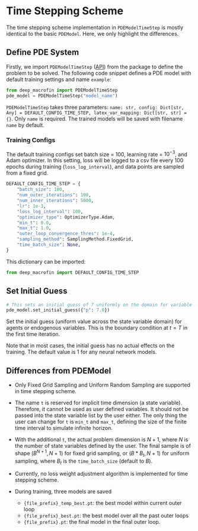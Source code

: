 # Time Stepping Scheme

The time stepping scheme implementation in `PDEModelTimeStep` is mostly identical to the basic `PDEModel`. Here, we only highlight the differences.

## Define PDE System
Firstly, we import `PDEModelTimeStep` ([API](./api/pde_model_time_step.md#pdemodeltimestep)) from the package to define the problem to be solved. The following code snippet defines a PDE model with default training settings and name `example`:

```py
from deep_macrofin import PDEModelTimeStep
pde_model = PDEModelTimeStep("model_name")
```

`PDEModelTimeStep` takes three parameters: `name: str, config: Dict[str, Any] = DEFAULT_CONFIG_TIME_STEP, latex_var_mapping: Dict[str, str] = {}`. Only `name` is required. The trained models will be saved with filename `name` by default.

### Training Configs

The default training configs set batch size = 100, learning rate = $10^{-3}$, and Adam optimizer. In this setting, loss will be logged to a csv file every 100 epochs during training (`loss_log_interval`), and data points are sampled from a fixed grid. 
```py
DEFAULT_CONFIG_TIME_STEP = {
    "batch_size": 100,
    "num_outer_iterations": 100,
    "num_inner_iterations": 5000,
    "lr": 1e-3,
    "loss_log_interval": 100,
    "optimizer_type": OptimizerType.Adam,
    "min_t": 0.0,
    "max_t": 1.0,
    "outer_loop_convergence_thres": 1e-4,
    "sampling_method": SamplingMethod.FixedGrid,
    "time_batch_size": None,
}
```

This dictionary can be imported:
```py
from deep_macrofin import DEFAULT_CONFIG_TIME_STEP
```

## Set Initial Guess

```py
# This sets an initial guess of 7 uniformly on the domain for variable p.
pde_model.set_initial_guess({"p": 7.0})
```

Set the initial guess (uniform value across the state variable domain) for agents or endogenous variables. This is the boundary condition at $t=T$ in the first time iteration.

Note that in most cases, the initial guess has no actual effects on the training. The default value is 1 for any neural network models.

## Differences from PDEModel

- Only Fixed Grid Sampling and Uniform Random Sampling are supported in time stepping scheme.

- The name `t` is reserved for implicit time dimension (a state variable). Therefore, it cannot be used as user defined variables. It should not be passed into the state variable list by the user either. The only thing the user can change for `t` is `min_t` and `max_t`, defining the size of the finite time interval to simulate infinite horizon.

- With the additional `t`, the actual problem dimension is $N+1$, where $N$ is the number of state variables defined by the user. The final sample is of shape $(B^{N+1}, N+1)$ for fixed grid sampling, or $(B*B_t, N+1)$ for uniform sampling, where $B_t$ is the `time_batch_size` (default to $B$).

- Currently, no loss weight adjustment algorithm is implemented for time stepping scheme.

- During training, three models are saved
   - `{file_prefix}_temp_best.pt`: the best model within current outer loop
   - `{file_prefix}_best.pt`: the best model over all the past outer loops
   - `{file_prefix}.pt`: the final model in the final outer loop.
